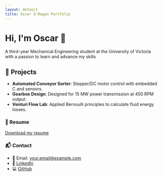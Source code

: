 ```yaml
---
layout: default
title: Oscar O'Regan Portfolio 
---
```


# Hi, I'm Oscar 👋

A third-year Mechanical Engineering student at the University of Victoria with a passion to learn and advance my skills

## 🔧 Projects

- **Automated Conveyor Sorter**: Stepper/DC motor control with embedded C and sensors.
- **Gearbox Design**: Designed for 15 MW power transmission at 450 RPM output.
- **Venturi Flow Lab**: Applied Bernoulli principles to calculate fluid energy losses.

### 📄 Resume
[Download my resume](./resume2025.pdf)

### 📬 Contact
- 📧 Email: your.email@example.com  
- 🔗 [LinkedIn](https://www.linkedin.com/in/your-profile)  
- 💻 [GitHub](https://github.com/your-username)
